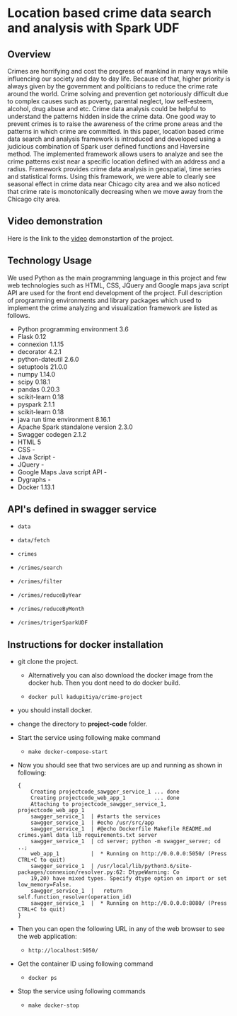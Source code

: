 # Location based crime data search and analysis with Spark UDF
  
## Overview
Crimes are horrifying and cost the progress of mankind in many ways
while influencing our society and day to day life. Because of that,
higher priority is always given by the government and politicians to
reduce the crime rate around the world. Crime solving and prevention
get notoriously difficult due to complex causes such as poverty,
parental neglect, low self-esteem, alcohol, drug abuse and etc. Crime
data analysis could be helpful to understand the patterns hidden
inside the crime data. One good way to prevent crimes is to raise the
awareness of the crime prone areas and the patterns in which crime are
committed.  In this paper, location based crime data search and
analysis framework is introduced and developed using a judicious
combination of Spark user defined functions and Haversine method. The
implemented framework allows users to analyze and see the crime
patterns exist near a specific location defined with an address and a
radius. Framework provides crime data analysis in geospatial, time
series and statistical forms. Using this framework, we were able to
clearly see seasonal effect in crime data near Chicago city area and
we also noticed that crime rate is monotonically decreasing when we
move away from the Chicago city area.

## Video demonstration
Here is the link to the [video](https://www.youtube.com/watch?v=PU7PLzCxKds) demonstartion of the project.

## Technology Usage
We used Python as the main programming language in this project and
few web technologies such as HTML, CSS, JQuery and Google maps java
script API are used for the front end development of the project. Full
description of programming environments and library packages which
used to implement the crime analyzing and visualization framework are 
listed as follows.

* Python programming environment  3.6   
* Flask                           0.12   
* connexion                       1.1.15 
* decorator                       4.2.1  
* python-dateutil                 2.6.0  
* setuptools                      21.0.0 
* numpy                           1.14.0 
* scipy                           0.18.1 
* pandas                          0.20.3 
* scikit-learn                    0.18  
* pyspark                         2.1.1  
* scikit-learn                    0.18  
* java run time environment       8.16.1
* Apache Spark standalone version 2.3.0 
* Swagger codegen                 2.1.2 
* HTML                            5       
* CSS                             -      
* Java Script                     -      
* JQuery                          -      
* Google Maps Java script API     -      
* Dygraphs                        -      
* Docker                          1.13.1 

## API's defined in swagger service

  * ```data```
  
  * ```data/fetch```
  
  * ```crimes```
  
  * ```/crimes/search```
  
  * ```/crimes/filter```
  
  * ```/crimes/reduceByYear```

  * ```/crimes/reduceByMonth```

  * ```/crimes/trigerSparkUDF```

## Instructions for docker installation

* git clone the project.
  * Alternatively you can also download the docker image from the docker hub. Then you dont need to do docker build.
  
  * ```docker pull kadupitiya/crime-project```

* you should install docker.

* change the directory to **project-code** folder.

* Start the service using following make command
  
  * ```make docker-compose-start```

* Now you should see that two services are up and running as shown in following:

	```
	{
	    Creating projectcode_sawgger_service_1 ... done
	    Creating projectcode_web_app_1         ... done
	    Attaching to projectcode_sawgger_service_1, projectcode_web_app_1
	    sawgger_service_1  | #starts the services
	    sawgger_service_1  | #echo /usr/src/app
	    sawgger_service_1  | #@echo Dockerfile Makefile README.md crimes.yaml data lib requirements.txt server
	    sawgger_service_1  | cd server; python -m swagger_server; cd ..;
	    web_app_1          |  * Running on http://0.0.0.0:5050/ (Press CTRL+C to quit)
	    sawgger_service_1  | /usr/local/lib/python3.6/site-packages/connexion/resolver.py:62: DtypeWarning: Co
	    19,20) have mixed types. Specify dtype option on import or set low_memory=False.
	    sawgger_service_1  |   return self.function_resolver(operation_id)
	    sawgger_service_1  |  * Running on http://0.0.0.0:8080/ (Press CTRL+C to quit)
	}

	```
* Then you can open the following URL in any of the web browser to see the web application:

  * ```http://localhost:5050/```

* Get the container ID using following command
  
  * ```docker ps```

* Stop the service using following commands
  
  * ```make docker-stop```
  
